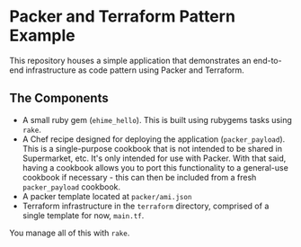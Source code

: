 # Packer and Terraform Pattern Example

This repository houses a simple application that demonstrates an end-to-end
infrastructure as code pattern using Packer and Terraform.

[comment]: <> ( This repo will serve as a technical example for my next whitepage on  )
[comment]: <> ( Server Design Pattern: A                       )
[comment]: <> ( https://www.linkedin.com/in/ehimeprefecture/treasury/position )

## The Components

 * A small ruby gem (`ehime_hello`). This is built using rubygems tasks
   using `rake`.
 * A Chef recipe designed for deploying the application (`packer_payload`).
   This is a single-purpose cookbook that is not intended to be shared in
   Supermarket, etc. It's only intended for use with Packer. With that said,
   having a cookbook allows you to port this functionality to a general-use
   cookbook if necessary - this can then be included from a fresh
   `packer_payload` cookbook.
 * A packer template located at `packer/ami.json`
 * Terraform infrastructure in the `terraform` directory, comprised of a single
   template for now, `main.tf`.

You manage all of this with `rake`.
